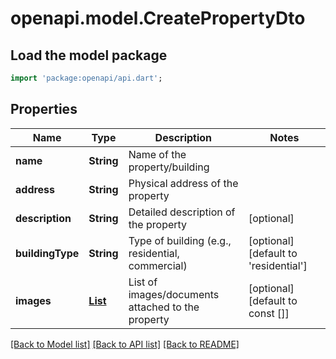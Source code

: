 # openapi.model.CreatePropertyDto

## Load the model package
```dart
import 'package:openapi/api.dart';
```

## Properties
Name | Type | Description | Notes
------------ | ------------- | ------------- | -------------
**name** | **String** | Name of the property/building | 
**address** | **String** | Physical address of the property | 
**description** | **String** | Detailed description of the property | [optional] 
**buildingType** | **String** | Type of building (e.g., residential, commercial) | [optional] [default to 'residential']
**images** | [**List<ImageDto>**](ImageDto.md) | List of images/documents attached to the property | [optional] [default to const []]

[[Back to Model list]](../README.md#documentation-for-models) [[Back to API list]](../README.md#documentation-for-api-endpoints) [[Back to README]](../README.md)


